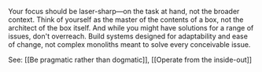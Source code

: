 Your focus should be laser-sharp—on the task at hand, not the broader context. Think of yourself as the master of the contents of a box, not the architect of the box itself. And while you might have solutions for a range of issues, don't overreach. Build systems designed for adaptability and ease of change, not complex monoliths meant to solve every conceivable issue.

See: [[Be pragmatic rather than dogmatic]], [[Operate from the inside-out]]